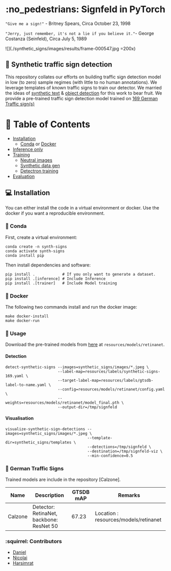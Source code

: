 <h1 align='center'>:no_pedestrians: Signfeld in PyTorch</h1>

`"Give me a sign!"` - Britney Spears, Circa October 23, 1998

`"Jerry, just remember, it's not a lie if you believe it."`- George Costanza (Seinfeld), Circa July 5, 1989

![](./synthetic_signs/images/results/frame-000547.jpg =200x)

## :no_bicycles: Synthetic traffic sign detection

This repository collates our efforts on building traffic sign detection model in low (to zero) sample regimes (with little to no human annotations). We leverage templates of known traffic signs to train our detector. We married the ideas of [synthetic text](https://github.com/ankush-me/SynthText) & [object detection](https://github.com/LCAD-UFES/publications-tabelini-ijcnn-2019) for this work to bear fruit. We provide a pre-trained traffic sign detection model trained on [169 German Traffic sign(s)](https://github.com/moabitcoin/Signfeld/blob/master/synthetic_signs/templates/signs.md)

# :feet: Table of Contents
* [Installation](#computer-installation)
  - [Conda](#snake-conda) or [Docker](#whale-docker)
* [Inference only](#tada-usage)
* [Training](#train-training)
  - [Neutral images](https://github.com/moabitcoin/Signfeld/blob/master/docs/download.md)
  - [Synthetic data gen](https://github.com/moabitcoin/Signfeld/blob/master/docs/datagen.md)
  - [Detectron training](https://github.com/moabitcoin/Signfeld/blob/master/docs/train.md)
* [Evaluation](https://github.com/moabitcoin/Signfeld/blob/master/docs/evaluate.md)

## :computer: Installation

You can either install the code in a virtual environment or docker. Use the docker if you want a reproducible environment.

### :snake: Conda

First, create a virtual environment:
```
conda create -n synth-signs
conda activate synth-signs
conda install pip
```
Then install dependencies and software:
```
pip install .            # If you only want to generate a dataset.
pip install .[inference] # Include Inference
pip install .[trainer]   # Include Model training
```

### :whale: Docker

The following two commands install and run the docker image:
```
make docker-install
make docker-run
```
### :tada: Usage

Download the pre-trained models from [here]() at `resources/models/retinanet`.

#### Detection
```
detect-synthetic-signs --images=synthetic_signs/images/*.jpeg \
                       --label-map=resources/labels/synthetic-signs-169.yaml \
                       --target-label-map=resources/labels/gtsdb-label-to-name.yaml \
                       --config=resources/models/retinanet/config.yaml \
                       --weights=resources/models/retinanet/model_final.pth \
                       --output-dir=/tmp/signfeld
```
#### Visualisation
```
visualize-synthetic-sign-detections --images=synthetic_signs/images/*.jpeg \
                                    --template-dir=synthetic_signs/templates \
                                    --detections=/tmp/signfeld \
                                    --destination=/tmp/signfeld-viz \
                                    --min-confidence=0.5
```

### :rabbit2: German Traffic Signs
Trained models are include in the repository [Calzone].

| Name    | Description                                | GTSDB mAP | Remarks                                 |
| ---     | ---                                        | ---       | ---                                     |
| Calzone | Detector: RetinaNet, backbone: ResNet 50   | 67.23     | Location : resources/models/retinanet   |

### :squirrel: Contributors
- [Daniel](https://github.com/daniel-j-h)
- [Nicolai](https://www.github.com/nwojke)
- [Harsimrat](https://github.com/sandhawalia)
